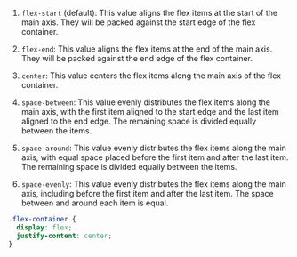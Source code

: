 1. `flex-start` (default): This value aligns the flex items at the start of the main axis. They will be packed against the start edge of the flex container.
    
2. `flex-end`: This value aligns the flex items at the end of the main axis. They will be packed against the end edge of the flex container.
    
3. `center`: This value centers the flex items along the main axis of the flex container.
    
4. `space-between`: This value evenly distributes the flex items along the main axis, with the first item aligned to the start edge and the last item aligned to the end edge. The remaining space is divided equally between the items.
    
5. `space-around`: This value evenly distributes the flex items along the main axis, with equal space placed before the first item and after the last item. The remaining space is divided equally between the items.
    
6. `space-evenly`: This value evenly distributes the flex items along the main axis, including before the first item and after the last item. The space between and around each item is equal.
```css
.flex-container {
  display: flex;
  justify-content: center;
}
```

